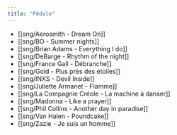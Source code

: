 ```yaml
---
title: "Pédale"
---
```


- [[sng/Aerosmith - Dream On]]
- [[sng/BO - Summer nights]]
- [[sng/Brian Adams - Everything I do]]
- [[sng/DeBarge - Rhythm of the night]]
- [[sng/France Gall - Débranche]]
- [[sng/Gold - Plus près des étoiles]]
- [[sng/INXS - Devil Inside]]
- [[sng/Juliette Armanet - Flamme]]
- [[sng/La Compagnie Créole - La machine à danser]]
- [[sng/Madonna - Like a prayer]]
- [[sng/Phil Collins - Another day in paradise]]
- [[sng/Van Halen - Poundcake]]
- [[sng/Zazie - Je suis un homme]]

